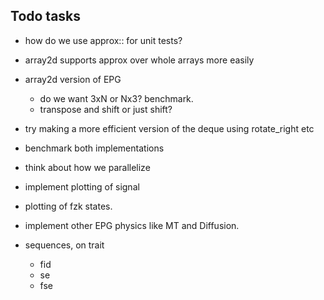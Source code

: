 Todo tasks
----------

- how do we use approx:: for unit tests?
- array2d supports approx over whole arrays more easily
- array2d version of EPG
  - do we want 3xN or Nx3? benchmark.
  - transpose and shift or just shift?

- try making a more efficient version of the deque using
rotate_right etc
- benchmark both implementations
- think about how we parallelize
- implement plotting of signal 
- plotting of fzk states.
- implement other EPG physics like MT and Diffusion.

- sequences, on trait 
  - fid
  - se
  - fse 
